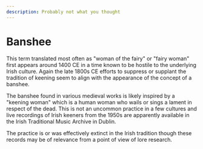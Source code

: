 ```yaml
---
description: Probably not what you thought
---
```


# Banshee

This term translated most often as "woman of the fairy" or "fairy woman" first appears around 1400 CE in a time known to be hostile to the underlying Irish culture. Again the late 1800s CE efforts to suppress or supplant the tradition of keening seem to align with the appearance of the concept of a banshee.

The banshee found in various medieval works is likely inspired by a "keening woman" which is a human woman who wails or sings a lament in respect of the dead. This is not an uncommon practice in a few cultures and live recordings of Irish keeners from the 1950s are apparently available in the Irish Traditional Music Archive in Dublin.

The practice is or was effectively extinct in the Irish tradition though these records may be of relevance from a point of view of lore research.
